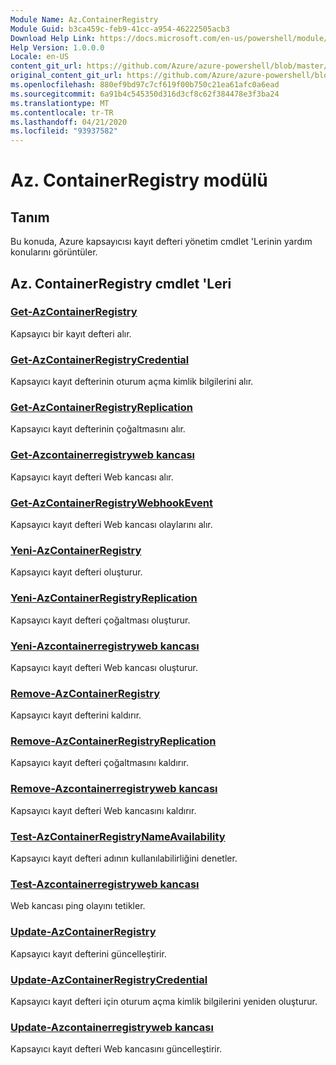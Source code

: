 ```yaml
---
Module Name: Az.ContainerRegistry
Module Guid: b3ca459c-feb9-41cc-a954-46222505acb3
Download Help Link: https://docs.microsoft.com/en-us/powershell/module/az.containerregistry
Help Version: 1.0.0.0
Locale: en-US
content_git_url: https://github.com/Azure/azure-powershell/blob/master/src/ContainerRegistry/ContainerRegistry/help/Az.ContainerRegistry.md
original_content_git_url: https://github.com/Azure/azure-powershell/blob/master/src/ContainerRegistry/ContainerRegistry/help/Az.ContainerRegistry.md
ms.openlocfilehash: 880ef9bd97c7cf619f00b750c21ea61afc0a6ead
ms.sourcegitcommit: 6a91b4c545350d316d3cf8c62f384478e3f3ba24
ms.translationtype: MT
ms.contentlocale: tr-TR
ms.lasthandoff: 04/21/2020
ms.locfileid: "93937582"
---
```

# Az. ContainerRegistry modülü
## Tanım
Bu konuda, Azure kapsayıcısı kayıt defteri yönetim cmdlet 'Lerinin yardım konularını görüntüler.

## Az. ContainerRegistry cmdlet 'Leri
### [Get-AzContainerRegistry](Get-AzContainerRegistry.md)
Kapsayıcı bir kayıt defteri alır.

### [Get-AzContainerRegistryCredential](Get-AzContainerRegistryCredential.md)
Kapsayıcı kayıt defterinin oturum açma kimlik bilgilerini alır.

### [Get-AzContainerRegistryReplication](Get-AzContainerRegistryReplication.md)
Kapsayıcı kayıt defterinin çoğaltmasını alır.

### [Get-Azcontainerregistryweb kancası](Get-AzContainerRegistryWebhook.md)
Kapsayıcı kayıt defteri Web kancası alır.

### [Get-AzContainerRegistryWebhookEvent](Get-AzContainerRegistryWebhookEvent.md)
Kapsayıcı kayıt defteri Web kancası olaylarını alır.

### [Yeni-AzContainerRegistry](New-AzContainerRegistry.md)
Kapsayıcı kayıt defteri oluşturur.

### [Yeni-AzContainerRegistryReplication](New-AzContainerRegistryReplication.md)
Kapsayıcı kayıt defteri çoğaltması oluşturur.

### [Yeni-Azcontainerregistryweb kancası](New-AzContainerRegistryWebhook.md)
Kapsayıcı kayıt defteri Web kancası oluşturur.

### [Remove-AzContainerRegistry](Remove-AzContainerRegistry.md)
Kapsayıcı kayıt defterini kaldırır.

### [Remove-AzContainerRegistryReplication](Remove-AzContainerRegistryReplication.md)
Kapsayıcı kayıt defteri çoğaltmasını kaldırır.

### [Remove-Azcontainerregistryweb kancası](Remove-AzContainerRegistryWebhook.md)
Kapsayıcı kayıt defteri Web kancasını kaldırır.

### [Test-AzContainerRegistryNameAvailability](Test-AzContainerRegistryNameAvailability.md)
Kapsayıcı kayıt defteri adının kullanılabilirliğini denetler.

### [Test-Azcontainerregistryweb kancası](Test-AzContainerRegistryWebhook.md)
Web kancası ping olayını tetikler.

### [Update-AzContainerRegistry](Update-AzContainerRegistry.md)
Kapsayıcı kayıt defterini güncelleştirir.

### [Update-AzContainerRegistryCredential](Update-AzContainerRegistryCredential.md)
Kapsayıcı kayıt defteri için oturum açma kimlik bilgilerini yeniden oluşturur.

### [Update-Azcontainerregistryweb kancası](Update-AzContainerRegistryWebhook.md)
Kapsayıcı kayıt defteri Web kancasını güncelleştirir.

